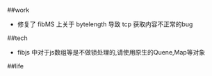 ##work

* 修复了 fibMS 上关于 bytelength 导致 tcp 获取内容不正常的bug

##tech

* fibjs 中对于js数组等是不做锁处理的,请使用原生的Quene,Map等对象

##life
